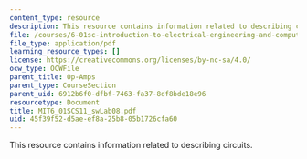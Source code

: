 ```yaml
---
content_type: resource
description: This resource contains information related to describing circuits.
file: /courses/6-01sc-introduction-to-electrical-engineering-and-computer-science-i-spring-2011/45f39f52d5aeef8a25b805b1726cfa60_MIT6_01SCS11_swLab08.pdf
file_type: application/pdf
learning_resource_types: []
license: https://creativecommons.org/licenses/by-nc-sa/4.0/
ocw_type: OCWFile
parent_title: Op-Amps
parent_type: CourseSection
parent_uid: 6912b6f0-dfbf-7463-fa37-8df8bde18e96
resourcetype: Document
title: MIT6_01SCS11_swLab08.pdf
uid: 45f39f52-d5ae-ef8a-25b8-05b1726cfa60
---
```

This resource contains information related to describing circuits.